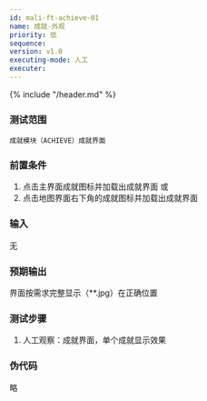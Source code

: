 ```yaml
---
id: mali-ft-achieve-01
name: 成就-外观
priority: 低
sequence: 
version: v1.0
executing-mode: 人工
executer: 
---
```


{% include "/header.md" %}

### 测试范围
    成就模块（ACHIEVE）成就界面

### 前置条件
   1. 点击主界面成就图标并加载出成就界面
   或
   2. 点击地图界面右下角的成就图标并加载出成就界面
### 输入
  无
### 预期输出
  界面按需求完整显示（**.jpg）在正确位置
### 测试步骤
  1. 人工观察：成就界面，单个成就显示效果



### 伪代码
 略
